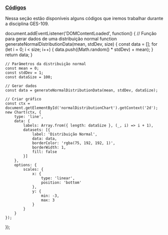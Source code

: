 ### [Códigos](#)
Nessa seção estão disponíveis alguns códigos que iremos trabalhar durante a disciplina GES-109. 


document.addEventListener('DOMContentLoaded', function() {
    // Função para gerar dados de uma distribuição normal
    function generateNormalDistributionData(mean, stdDev, size) {
        const data = [];
        for (let i = 0; i < size; i++) {
            data.push((Math.random() * stdDev) + mean);
        }
        return data;
    }

    // Parâmetros da distribuição normal
    const mean = 0;
    const stdDev = 1;
    const dataSize = 100;

    // Gerar dados
    const data = generateNormalDistributionData(mean, stdDev, dataSize);

    // Criar gráfico
    const ctx = document.getElementById('normalDistributionChart').getContext('2d');
    new Chart(ctx, {
        type: 'line',
        data: {
            labels: Array.from({ length: dataSize }, (_, i) => i + 1),
            datasets: [{
                label: 'Distribuição Normal',
                data: data,
                borderColor: 'rgba(75, 192, 192, 1)',
                borderWidth: 1,
                fill: false
            }]
        },
        options: {
            scales: {
                x: {
                    type: 'linear',
                    position: 'bottom'
                },
                y: {
                    min: -3,
                    max: 3
                }
            }
        }
    });
});
